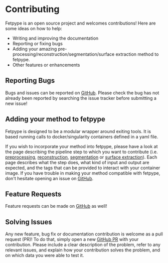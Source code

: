 # Contributing
Fetpype is an open source project and welcomes contributions! Here are some ideas on how to help:

- Writing and improving the documentation
- Reporting or fixing bugs
- Adding your amazing pre-processing/reconstruction/segmentation/surface extraction method to fetpype.
- Other features or enhancements


## Reporting Bugs
Bugs and issues can be reported on [GitHub](https://github.com/fetpype/fetpype/issues). Please check the bug has not already been reported by searching the issue tracker before submitting a new issue!

## Adding your method to fetpype
Fetpype is designed to be a modular wrapper around exiting tools. It is based running calls to docker/singularity containers defined in a yaml file.

If you wish to incorporate your method into fetpype, please have a look at the page describing the pipeline step to which you want to contribute (i.e. [preprocessing](preprocessing.md), [reconstruction](reconstruction.md), [segmentation](segmentation.md) or [surface extraction](surface.md)). Each page describes what the step does, what kind of input and output are expected, and the tags that can be provided to interact with your container image. If you have trouble in making your method compatible with fetpype, don't hesitate opening an issue on [GitHub](https://github.com/fetpype/fetpype/issues).

## Feature Requests
Feature requests can be made on [GitHub](https://github.com/fetpype/fetpype/issues) as well!

## Solving Issues
Any new feature, bug fix or documentation contribution is welcome as a pull request (PR)! To do that, simply open a new [GitHub PR](https://github.com/fetpype/fetpype/pulls) with your contribution. Please include a clear description of the problem, refer to any relevant issues, and explain how your contribution solves the problem, and on which data you were able to test it.